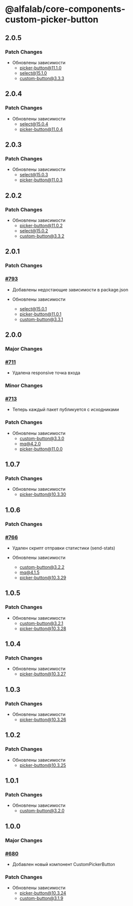 # @alfalab/core-components-custom-picker-button

## 2.0.5

### Patch Changes

-   Обновлены зависимости
    -   picker-button@11.1.0
    -   select@15.1.0
    -   custom-button@3.3.3

## 2.0.4

### Patch Changes

-   Обновлены зависимости
    -   select@15.0.4
    -   picker-button@11.0.4

## 2.0.3

### Patch Changes

-   Обновлены зависимости
    -   select@15.0.3
    -   picker-button@11.0.3

## 2.0.2

### Patch Changes

-   Обновлены зависимости
    -   picker-button@11.0.2
    -   select@15.0.2
    -   custom-button@3.3.2

## 2.0.1

### Patch Changes

### [#793](https://github.com/core-ds/core-components/pull/793)

-   Добавлены недостающие зависимости в package.json

-   Обновлены зависимости
    -   select@15.0.1
    -   picker-button@11.0.1
    -   custom-button@3.3.1

## 2.0.0

### Major Changes

### [#711](https://github.com/core-ds/core-components/pull/711)

-   Удалена responsive точка входа

### Minor Changes

### [#713](https://github.com/core-ds/core-components/pull/713)

-   Теперь каждый пакет публикуется с исходниками

### Patch Changes

-   Обновлены зависимости
    -   custom-button@3.3.0
    -   mq@4.2.0
    -   picker-button@11.0.0

## 1.0.7

### Patch Changes

-   Обновлены зависимости
    -   picker-button@10.3.30

## 1.0.6

### Patch Changes

### [#766](https://github.com/core-ds/core-components/pull/766)

-   Удален скрипт отправки статистики (send-stats)

-   Обновлены зависимости
    -   custom-button@3.2.2
    -   mq@4.1.5
    -   picker-button@10.3.29

## 1.0.5

### Patch Changes

-   Обновлены зависимости
    -   custom-button@3.2.1
    -   picker-button@10.3.28

## 1.0.4

### Patch Changes

-   Обновлены зависимости
    -   picker-button@10.3.27

## 1.0.3

### Patch Changes

-   Обновлены зависимости
    -   picker-button@10.3.26

## 1.0.2

### Patch Changes

-   Обновлены зависимости
    -   picker-button@10.3.25

## 1.0.1

### Patch Changes

-   Обновлены зависимости
    -   custom-button@3.2.0

## 1.0.0

### Major Changes

### [#680](https://github.com/core-ds/core-components/pull/680)

-   Добавлен новый компонент CustomPickerButton

### Patch Changes

-   Обновлены зависимости
    -   picker-button@10.3.24
    -   custom-button@3.1.9
